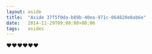 ```yaml
---
layout: aside
title:  "Aside 37f5f0da-b89b-40ea-971c-064820e8ab6e"
date:   2014-11-29T09:00:00+00:00
tags:   asides
---
```


♥♥♥♥♥♥